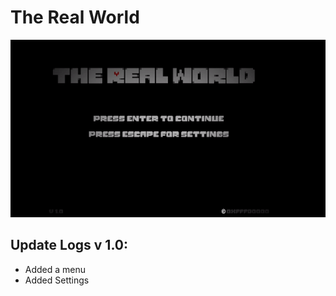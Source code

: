 # The Real **World**
![The Real World](therealworld.gif)

## Update Logs v 1.0:
- Added a menu
- Added Settings
